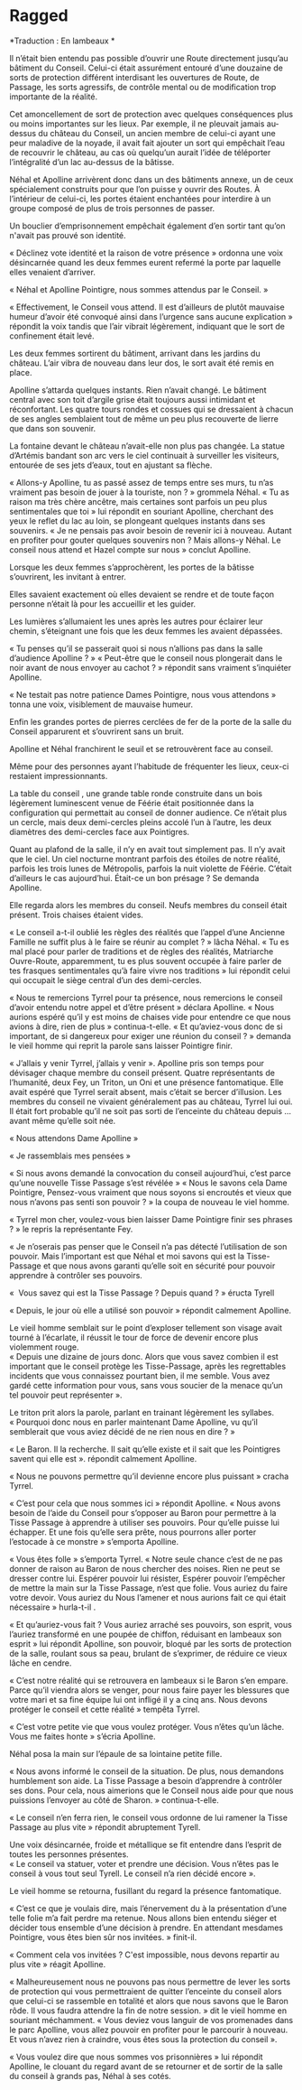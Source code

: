 # Ragged

*Traduction : En lambeaux *

Il n’était bien entendu pas possible d’ouvrir une Route directement jusqu’au bâtiment du Conseil. Celui-ci était assurément entouré d’une douzaine de sorts de protection différent interdisant les ouvertures de Route, de Passage, les sorts agressifs, de contrôle mental ou de modification trop importante de la réalité.    

Cet amoncellement de sort de protection avec quelques conséquences plus ou moins importantes sur les lieux. Par exemple, il ne pleuvait jamais au-dessus du château du Conseil, un ancien membre de celui-ci ayant une peur maladive de la noyade, il avait fait ajouter un sort qui empêchait l’eau de recouvrir le château, au cas où quelqu’un aurait l’idée de téléporter l’intégralité d’un lac au-dessus de la bâtisse.    

Néhal et Apolline arrivèrent donc dans un des bâtiments annexe, un de ceux spécialement construits pour que l’on puisse y ouvrir des Routes. À l’intérieur de celui-ci, les portes étaient enchantées pour interdire à un groupe composé de plus de trois personnes de passer.    

Un bouclier d’emprisonnement empêchait également d’en sortir tant qu’on n'avait pas prouvé son identité.   

« Déclinez vote identité et la raison de votre présence » ordonna une voix désincarnée quand les deux femmes eurent refermé la porte par laquelle elles venaient d’arriver.    

« Néhal et Apolline Pointigre, nous sommes attendus par le Conseil. »

« Effectivement, le Conseil vous attend. Il est d’ailleurs de plutôt mauvaise humeur d’avoir été convoqué ainsi dans l’urgence sans aucune explication » répondit la voix tandis que l’air vibrait légèrement, indiquant que le sort de confinement était levé.   

Les deux femmes sortirent du bâtiment, arrivant dans les jardins du château. L’air vibra de nouveau dans leur dos, le sort avait été remis en place. 

Apolline s’attarda quelques instants. Rien n’avait changé. Le bâtiment central avec son  toit d’argile grise était toujours aussi intimidant et réconfortant. Les quatre tours rondes et cossues qui se dressaient à chacun de ses angles semblaient tout de même un peu plus recouverte de lierre que dans son souvenir. 

La fontaine devant le château n’avait-elle non plus pas changée. La statue d’Artémis bandant son arc vers le ciel continuait à surveiller les visiteurs, entourée de ses jets d’eaux, tout en ajustant sa flèche. 

« Allons-y Apolline, tu as passé assez de temps entre ses murs, tu n’as vraiment pas besoin de jouer à la touriste, non ? » grommela Néhal. 
« Tu as raison ma très chère ancêtre, mais certaines sont parfois un peu plus sentimentales que toi » lui répondit en souriant Apolline, cherchant des yeux le reflet du lac au loin, se plongeant quelques instants dans ses souvenirs. 
« Je ne pensais pas avoir besoin de revenir ici à nouveau. Autant en profiter pour gouter quelques souvenirs non ? Mais allons-y Néhal. Le conseil nous attend et Hazel compte sur nous » conclut Apolline. 

Lorsque les deux femmes s’approchèrent, les portes de la bâtisse s’ouvrirent, les invitant à entrer. 

Elles savaient exactement où elles devaient se rendre et de toute façon personne n’était là pour les accueillir et les guider. 

Les lumières s’allumaient les unes après les autres pour éclairer leur chemin, s’éteignant une fois que les deux femmes les avaient dépassées. 

« Tu penses qu’il se passerait quoi si nous n’allions pas dans la salle d’audience Apolline ? »
« Peut-être que le conseil nous plongerait dans le noir avant de nous envoyer au cachot ? » répondit sans vraiment s’inquiéter Apolline. 

« Ne testait pas notre patience Dames Pointigre, nous vous attendons » tonna une voix, visiblement de mauvaise humeur. 

Enfin les grandes portes de pierres cerclées de fer de la porte de la salle du Conseil apparurent et s’ouvrirent sans un bruit. 

Apolline et Néhal franchirent le seuil et se retrouvèrent face au conseil. 

Même pour des personnes ayant l’habitude de fréquenter les lieux, ceux-ci restaient impressionnants. 

La table du conseil , une grande table ronde construite dans un bois légèrement luminescent venue de Féérie était positionnée dans la configuration qui permettait au conseil de donner audience. Ce n’était plus un cercle, mais deux demi-cercles pleins accolé l’un à l’autre, les deux diamètres des demi-cercles face aux Pointigres. 

Quant au plafond de la salle, il n’y en avait tout simplement pas. Il n’y avait que le ciel. Un ciel nocturne montrant parfois des étoiles de notre réalité, parfois les trois lunes de Métropolis, parfois la nuit violette de Féérie. C’était d’ailleurs le cas aujourd’hui. Était-ce un bon présage ? Se demanda Apolline. 

Elle regarda alors les membres du conseil. Neufs membres du conseil était présent. Trois chaises étaient vides. 

« Le conseil a-t-il oublié les règles des réalités que l’appel d’une Ancienne Famille ne suffit plus à le faire se réunir au complet ? » lâcha Néhal. 
« Tu es mal placé pour parler de traditions et de règles des réalités, Matriarche Ouvre-Route, apparemment, tu es plus souvent occupée à faire parler de tes frasques sentimentales qu’à faire vivre nos traditions » lui répondit celui qui occupait le siège central d’un des demi-cercles. 

« Nous te remercions Tyrrel pour ta présence, nous remercions le conseil d’avoir entendu notre appel et d’être présent » déclara Apolline. 
« Nous aurions espéré qu’il y est moins de chaises vide pour entendre ce que nous avions à dire, rien de plus » continua-t-elle. 
« Et qu’aviez-vous donc de si important, de si dangereux pour exiger une réunion du conseil ? » demanda le vieil homme qui reprit la parole sans laisser Pointigre finir. 

« J’allais y venir Tyrrel, j’allais y venir ». 
Apolline pris son temps pour dévisager chaque membre du conseil présent. Quatre représentants de l’humanité, deux Fey, un Triton, un Oni et une présence fantomatique. Elle avait espéré que Tyrrel serait absent, mais c’était se bercer d’illusion. Les membres du conseil ne vivaient généralement pas au château, Tyrrel lui oui. Il était fort probable qu’il ne soit pas sorti de l’enceinte du château depuis … avant même qu’elle soit née. 

« Nous attendons Dame Apolline » 

« Je rassemblais mes pensées »  

« Si nous avons demandé la convocation du conseil aujourd’hui, c’est parce qu’une nouvelle Tisse Passage s’est révélée » 
« Nous le savons cela Dame Pointigre, Pensez-vous vraiment que nous soyons si encroutés et vieux que nous n’avons pas senti son pouvoir ? » la coupa de nouveau le viel homme. 

« Tyrrel mon cher, voulez-vous bien laisser Dame Pointigre finir ses phrases ? » le repris la représentante Fey. 

« Je n’oserais pas penser que le Conseil n’a pas détecté l’utilisation de son pouvoir. Mais l’important est que Néhal et moi savons qui est la Tisse-Passage et que nous avons garanti qu’elle soit en sécurité pour pouvoir apprendre à contrôler ses pouvoirs. 

«  Vous savez qui est la Tisse Passage ? Depuis quand ? » éructa Tyrell

« Depuis, le jour où elle a utilisé son pouvoir » répondit calmement Apolline. 

Le vieil homme semblait sur le point d’exploser tellement son visage avait tourné à l’écarlate, il réussit le tour de force de devenir encore plus violemment rouge.  
« Depuis une dizaine de jours donc. Alors que vous savez combien il est important que le conseil protège les Tisse-Passage, après les regrettables incidents que vous connaissez pourtant bien, il me semble. Vous avez gardé cette information pour vous, sans vous soucier de la menace qu’un tel pouvoir peut représenter ». 

Le triton prit alors la parole, parlant en trainant légèrement les syllabes. 
« Pourquoi donc nous en parler maintenant Dame Apolline, vu qu’il semblerait que vous aviez décidé de ne rien nous en dire ? » 

« Le Baron. Il la recherche. Il sait qu’elle existe et il sait que les Pointigres savent qui elle est ». répondit calmement Apolline. 

« Nous ne pouvons permettre qu’il devienne encore plus puissant » cracha Tyrrel. 

« C’est pour cela que nous sommes ici » répondit Apolline. 
« Nous avons besoin de l’aide du Conseil pour s’opposer au Baron pour permettre à la Tisse Passage à apprendre à utiliser ses pouvoirs. Pour qu’elle puisse lui échapper. Et une fois qu’elle sera prête, nous pourrons aller porter l’estocade à ce monstre » s’emporta Apolline. 

« Vous êtes folle » s’emporta Tyrrel. 
« Notre seule chance c’est de ne pas donner de raison au Baron de nous chercher des noises. Rien ne peut se dresser contre lui.  Espérer pouvoir lui résister, Espérer pouvoir l’empêcher de mettre la main sur la Tisse Passage, n’est que folie. Vous auriez du faire votre devoir. Vous auriez du Nous l’amener et nous aurions fait ce qui était nécessaire » hurla-t-il . 

« Et qu’auriez-vous fait ? Vous auriez arraché ses pouvoirs, son esprit, vous l’auriez transformé en une poupée de chiffon, réduisant en lambeaux son esprit » lui répondit Apolline, son pouvoir, bloqué par les sorts de protection de la salle,  roulant sous sa peau, brulant de s’exprimer, de réduire ce vieux lâche en cendre.

« C’est notre réalité qui se retrouvera en lambeaux si le Baron s’en empare. Parce qu’il viendra alors se venger, pour nous faire payer les blessures que votre mari et sa fine équipe lui ont infligé il y a cinq ans. Nous devons protéger le conseil et cette réalité » tempêta Tyrrel. 

« C’est votre petite vie que vous voulez protéger. Vous n’êtes qu’un lâche. Vous me faites honte »  s’écria Apolline. 

Néhal posa la main sur l’épaule de sa lointaine petite fille. 

« Nous avons informé le conseil de la situation. De plus, nous demandons humblement son aide. La Tisse Passage a besoin d’apprendre à contrôler ses dons. Pour cela, nous aimerions que le Conseil nous aide pour que nous puissions l’envoyer au côté de Sharon. » continua-t-elle.    

« Le conseil n’en ferra rien, le conseil vous ordonne de lui ramener la Tisse Passage au plus vite » répondit abruptement Tyrell.    

Une voix désincarnée, froide et métallique se fit entendre dans l’esprit de toutes les personnes présentes.    
« Le conseil va statuer, voter et prendre une décision. Vous n’êtes pas le conseil à vous tout seul Tyrell. Le conseil n’a rien décidé encore ».    

Le vieil homme se retourna, fusillant du regard la présence fantomatique.    

« C’est ce que je voulais dire, mais l’énervement du à la présentation d’une telle folie m’a fait perdre ma retenue. Nous allons bien entendu siéger et décider tous ensemble d’une décision à prendre. En attendant mesdames Pointigre, vous êtes bien sûr nos invitées. » finit-il.    

« Comment cela vos invitées ? C'est impossible, nous devons repartir au plus vite » réagit Apolline.   

« Malheureusement nous ne pouvons pas nous permettre de lever les sorts de protection qui vous permettraient de quitter l’enceinte du conseil alors que celui-ci se rassemble en totalité et alors que nous savons que le Baron rôde. Il vous faudra attendre la fin de notre session. »  dit le vieil homme en souriant méchamment. 
« Vous deviez vous languir de vos promenades dans le parc Apolline, vous allez pouvoir en profiter pour le parcourir à nouveau. Et vous n’avez rien à craindre, vous êtes sous la protection du conseil ».    

« Vous voulez dire que nous sommes vos prisonnières » lui répondit Apolline, le clouant du regard avant de se retourner et de sortir de la salle du conseil à grands pas, Néhal à ses cotés.   

